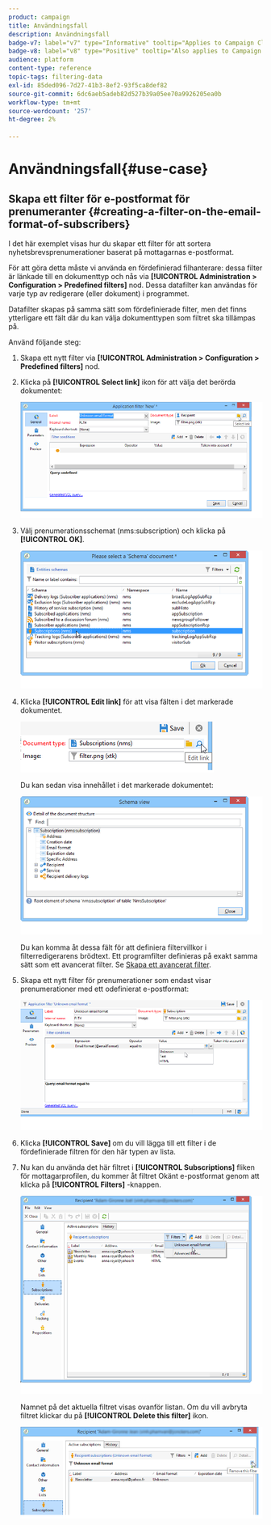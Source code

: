 ```yaml
---
product: campaign
title: Användningsfall
description: Användningsfall
badge-v7: label="v7" type="Informative" tooltip="Applies to Campaign Classic v7"
badge-v8: label="v8" type="Positive" tooltip="Also applies to Campaign v8"
audience: platform
content-type: reference
topic-tags: filtering-data
exl-id: 85ded096-7d27-41b3-8ef2-93f5ca8def82
source-git-commit: 6dc6aeb5adeb82d527b39a05ee70a9926205ea0b
workflow-type: tm+mt
source-wordcount: '257'
ht-degree: 2%

---
```


# Användningsfall{#use-case}



## Skapa ett filter för e-postformat för prenumeranter {#creating-a-filter-on-the-email-format-of-subscribers}

I det här exemplet visas hur du skapar ett filter för att sortera nyhetsbrevsprenumerationer baserat på mottagarnas e-postformat.

För att göra detta måste vi använda en fördefinierad filhanterare: dessa filter är länkade till en dokumenttyp och nås via **[!UICONTROL Administration > Configuration > Predefined filters]** nod. Dessa datafilter kan användas för varje typ av redigerare (eller dokument) i programmet.

Datafilter skapas på samma sätt som fördefinierade filter, men det finns ytterligare ett fält där du kan välja dokumenttypen som filtret ska tillämpas på.

Använd följande steg:

1. Skapa ett nytt filter via **[!UICONTROL Administration > Configuration > Predefined filters]** nod.
1. Klicka på **[!UICONTROL Select link]** ikon för att välja det berörda dokumentet:

   ![](assets/s_ncs_user_filter_choose_schema.png)

1. Välj prenumerationsschemat (nms:subscription) och klicka på **[!UICONTROL OK]**.

   ![](assets/s_ncs_user_filter_select_schema.png)

1. Klicka **[!UICONTROL Edit link]** för att visa fälten i det markerade dokumentet.

   ![](assets/s_ncs_user_filter_edit_schema.png)

   Du kan sedan visa innehållet i det markerade dokumentet:

   ![](assets/s_ncs_user_filter_view_schema.png)

   Du kan komma åt dessa fält för att definiera filtervillkor i filterredigerarens brödtext. Ett programfilter definieras på exakt samma sätt som ett avancerat filter. Se [Skapa ett avancerat filter](../../platform/using/creating-filters.md#creating-an-advanced-filter).

1. Skapa ett nytt filter för prenumerationer som endast visar prenumerationer med ett odefinierat e-postformat:

   ![](assets/s_ncs_user_filter_parameters.png)

1. Klicka **[!UICONTROL Save]** om du vill lägga till ett filter i de fördefinierade filtren för den här typen av lista.
1. Nu kan du använda det här filtret i **[!UICONTROL Subscriptions]** fliken för mottagarprofilen, du kommer åt filtret Okänt e-postformat genom att klicka på **[!UICONTROL Filters]** -knappen.

   ![](assets/s_ncs_user_filter_on_events.png)

   Namnet på det aktuella filtret visas ovanför listan. Om du vill avbryta filtret klickar du på **[!UICONTROL Delete this filter]** ikon.

   ![](assets/s_ncs_user_filter_on_subscriptions.png)
